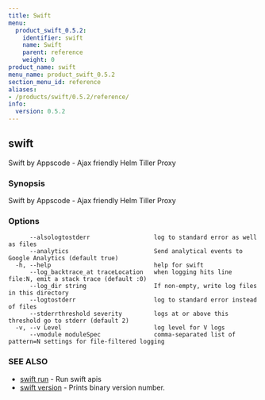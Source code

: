 ```yaml
---
title: Swift
menu:
  product_swift_0.5.2:
    identifier: swift
    name: Swift
    parent: reference
    weight: 0
product_name: swift
menu_name: product_swift_0.5.2
section_menu_id: reference
aliases:
- /products/swift/0.5.2/reference/
info:
  version: 0.5.2
---
```


## swift

Swift by Appscode - Ajax friendly Helm Tiller Proxy

### Synopsis


Swift by Appscode - Ajax friendly Helm Tiller Proxy

### Options

```
      --alsologtostderr                  log to standard error as well as files
      --analytics                        Send analytical events to Google Analytics (default true)
  -h, --help                             help for swift
      --log_backtrace_at traceLocation   when logging hits line file:N, emit a stack trace (default :0)
      --log_dir string                   If non-empty, write log files in this directory
      --logtostderr                      log to standard error instead of files
      --stderrthreshold severity         logs at or above this threshold go to stderr (default 2)
  -v, --v Level                          log level for V logs
      --vmodule moduleSpec               comma-separated list of pattern=N settings for file-filtered logging
```

### SEE ALSO
* [swift run](/products/swift/0.5.2/reference/swift_run)	 - Run swift apis
* [swift version](/products/swift/0.5.2/reference/swift_version)	 - Prints binary version number.


